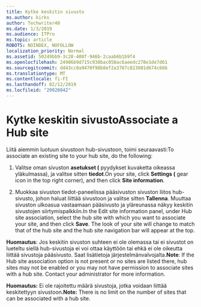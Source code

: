 ```yaml
---
title: Kytke keskitin sivusto
ms.author: kirks
author: Techwriter40
ms.date: 1/3/2019
ms.audience: ITPro
ms.topic: article
ROBOTS: NOINDEX, NOFOLLOW
localization_priority: Normal
ms.assetid: 50249bb9-3c28-408f-946b-2caab6b1b9f4
ms.openlocfilehash: 24986b9d715c930bac058ac6aeedc278e1de7d61
ms.sourcegitcommit: dd43cc0a9470f98b8ef2a3787c823801d674c666
ms.translationtype: MT
ms.contentlocale: fi-FI
ms.lasthandoff: 02/12/2019
ms.locfileid: "29920842"
---
```

# <a name="associate-a-hub-site"></a><span data-ttu-id="f9b50-102">Kytke keskitin sivusto</span><span class="sxs-lookup"><span data-stu-id="f9b50-102">Associate a Hub site</span></span>

<span data-ttu-id="f9b50-103">Liitä aiemmin luotuun sivustoon hub-sivustoon, toimi seuraavasti:</span><span class="sxs-lookup"><span data-stu-id="f9b50-103">To associate an existing site to your hub site, do the following:</span></span>
  
1. <span data-ttu-id="f9b50-104">Valitse oman sivuston **asetukset (** pyydykset kuvaketta oikeassa yläkulmassa), ja valitse sitten **tiedot**.</span><span class="sxs-lookup"><span data-stu-id="f9b50-104">On your site, click **Settings (** gear icon in the top right corner), and then click **Site information**.</span></span> 
    
2. <span data-ttu-id="f9b50-p101">Muokkaa sivuston tiedot-paneelissa pääsivuston sivuston liitos hub-sivusto, johon haluat liittää sivustoon ja valitse sitten **Tallenna**. Muuttaa sivuston ulkoasua vastaamaan pääsivusto ja yläreunassa näkyy keskitin sivustojen siirtymispalkkiin.</span><span class="sxs-lookup"><span data-stu-id="f9b50-p101">In the Edit site information panel, under Hub site association, select the hub site with which you want to associate your site, and then click **Save**. The look of your site will change to match that of the hub site and the hub site navigation bar will appear at the top.</span></span> 
    
 <span data-ttu-id="f9b50-p102">**Huomautus**: Jos keskitin sivuston suhteen ei ole olemassa tai ei sivustot on lueteltu siellä hub-sivustoja ei voi ottaa käyttöön tai ehkä ei ole oikeutta liittää sivustoja pääsivusto. Saat lisätietoja järjestelmänvalvojalta.</span><span class="sxs-lookup"><span data-stu-id="f9b50-p102">**Note**: If the Hub site association option is not present or no sites are listed there, hub sites may not be enabled or you may not have permission to associate sites with a hub site. Contact your administrator for more information.</span></span> 
  
 <span data-ttu-id="f9b50-109">**Huomautus:** Ei ole rajoitettu määrä sivustoja, jotka voidaan liittää keskitettyyn sivustoon.</span><span class="sxs-lookup"><span data-stu-id="f9b50-109">**Note:** There is no limit on the number of sites that can be associated with a hub site.</span></span> 
  

